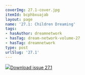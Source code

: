 ```yaml
---
coverImg: 27.1-cover.jpg
itemId: bcphbxuajab
layout: page
name: '27.1: Children Dreaming'
tags:
- hasAuthor: dreamnetwork
- hasTag: dream-network-volume-27
- hasTag: dreamnetwork
type: post
urlSlug: '27.1'
---
```

<img class="card-journal-img" src="../images/27.1-rect.jpg"/><a href="../files/pdfs/Volume_27/27.1_childrens_dreams.pdf" download="">Download issue 27.1</a>
